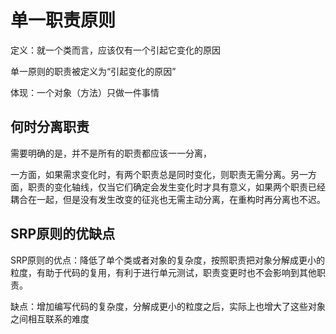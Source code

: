 # 单一职责原则

定义：就一个类而言，应该仅有一个引起它变化的原因

单一原则的职责被定义为“引起变化的原因”

体现：一个对象（方法）只做一件事情

## 何时分离职责

需要明确的是，并不是所有的职责都应该一一分离，

一方面，如果需求变化时，有两个职责总是同时变化，则职责无需分离。另一方面，职责的变化轴线，仅当它们确定会发生变化时才具有意义，如果两个职责已经耦合在一起，但是没有发生改变的征兆也无需主动分离，在重构时再分离也不迟。

## SRP原则的优缺点

SRP原则的优点：降低了单个类或者对象的复杂度，按照职责把对象分解成更小的粒度，有助于代码的复用，有利于进行单元测试，职责变更时也不会影响到其他职责。

缺点：增加编写代码的复杂度，分解成更小的粒度之后，实际上也增大了这些对象之间相互联系的难度
